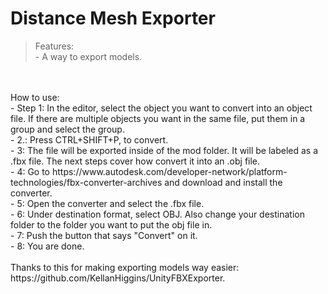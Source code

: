 # Distance Mesh Exporter

> Features:
<br>- A way to export models.
<br>
<br> How to use:
<br> - Step 1: In the editor, select the object you want to convert into an object file. If there are multiple objects you want in the same file, put them in a group and select the group.
<br> - 2.: Press CTRL+SHIFT+P, to convert.
<br> - 3: The file will be exported inside of the mod folder. It will be labeled as a .fbx file. The next steps cover how convert it into an .obj file.
<br> - 4: Go to https://www.autodesk.com/developer-network/platform-technologies/fbx-converter-archives and download and install the converter. 
<br> - 5: Open the converter and select the .fbx file.
<br> - 6: Under destination format, select OBJ. Also change your destination folder to the folder you want to put the obj file in.
<br> - 7: Push the button that says "Convert" on it.
<br> - 8: You are done.
<br>
<br>Thanks to this for making exporting models way easier: https://github.com/KellanHiggins/UnityFBXExporter.